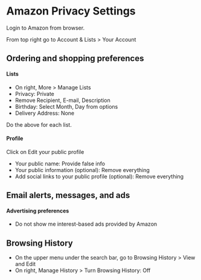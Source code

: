 # Amazon Privacy Settings

Login to Amazon from browser.

From top right go to Account & Lists > Your Account



## Ordering and shopping preferences

#### Lists
- On right, More > Manage Lists
- Privacy: Private
- Remove Recipient, E-mail, Description
- Birthday: Select Month, Day from options
- Delivery Address: None

Do the above for each list.

#### Profile
Click on Edit your public profile
- Your public name: Provide false info
- Your public information (optional): Remove everything
- Add social links to your public profile (optional): Remove everything



## Email alerts, messages, and ads

#### Advertising preferences
- Do not show me interest-based ads provided by Amazon



## Browsing History
- On the upper menu under the search bar, go to Browsing History > View and Edit
- On right, Manage History > Turn Browsing History: Off
